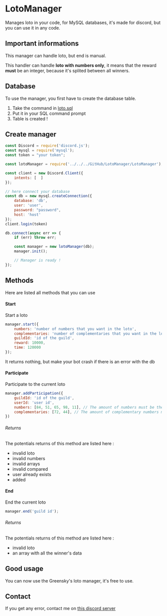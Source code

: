 # LotoManager
Manages loto in your code, for MySQL databases, it's made for discord, but you can use it in any code.

## Important informations
This manager can handle loto, but end is manual.

This handler can handle **loto with numbers only**, it means that the reward **must** be an integer, because it's splited between all winners.

## Database
To use the manager, you first have to create the database table.

1. Take the command in [loto.sql](./loto.sql)
2. Put it in your SQL command prompt
3. Table is created !

## Create manager
```js
const Discord = require('discord.js');
const mysql = require('mysql');
const token = "your token";

const lotoManager = require('../../../GitHub/LotoManager/LotoManager');

const client = new Discord.Client({ 
    intents: [  ]
});

// here connect your database
const db = new mysql.createConnection({ 
    database: 'db',
    user: 'user',
    password: "password",
    host: 'host'
});
client.login(token)

db.connect(async err => {
    if (err) throw err;

    const manager = new lotoManager(db);
    manager.init();

    // Manager is ready !
});
```

## Methods
Here are listed all methods that you can use

#### Start
Start a loto
```js
manager.start({
    numbers: 'number of numbers that you want in the loto',
    complementaries: 'number of complementaries that you want in the loto',
    guildId: 'id of the guild',
    reward: 10000,
    time: 120000
});
```

It returns nothing, but make your bot crash if there is an error with the db

#### Participate
Participate to the current loto

```js
manager.addParticipation({
    guildId: 'id of the guild',
    userId: 'user id',
    numbers: [84, 51, 65, 98, 11], // The amount of numbers must be the same than declared in the .start() method
    complementaries: [72, 44], // The amount of complementary numbers must be the same than declared in the .start() method
})
```

###### Returns
The potentials returns of this method are listed here :
* invalid loto
* invalid numbers
* invalid arrays
* invalid compared
* user already exists
* added

#### End
End the current loto

```js
manager.end('guild id');
```

###### Returns
The potentials returns of this method are listed here :
* invalid loto
* an array with all the winner's data

## Good usage
You can now use the Greensky's loto manager, it's free to use.

## Contact
If you get any error, contact me on [this discord server](https://discord.gg/fHyN5w84g6)